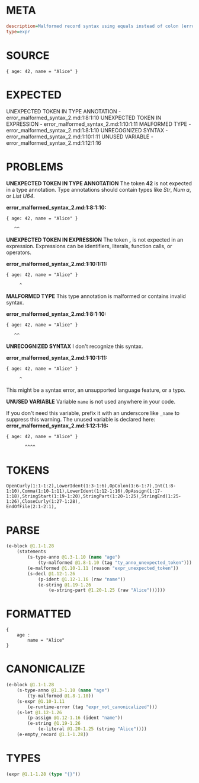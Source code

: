 # META
~~~ini
description=Malformed record syntax using equals instead of colon (error case)
type=expr
~~~
# SOURCE
~~~roc
{ age: 42, name = "Alice" }
~~~
# EXPECTED
UNEXPECTED TOKEN IN TYPE ANNOTATION - error_malformed_syntax_2.md:1:8:1:10
UNEXPECTED TOKEN IN EXPRESSION - error_malformed_syntax_2.md:1:10:1:11
MALFORMED TYPE - error_malformed_syntax_2.md:1:8:1:10
UNRECOGNIZED SYNTAX - error_malformed_syntax_2.md:1:10:1:11
UNUSED VARIABLE - error_malformed_syntax_2.md:1:12:1:16
# PROBLEMS
**UNEXPECTED TOKEN IN TYPE ANNOTATION**
The token **42** is not expected in a type annotation.
Type annotations should contain types like _Str_, _Num a_, or _List U64_.

**error_malformed_syntax_2.md:1:8:1:10:**
```roc
{ age: 42, name = "Alice" }
```
       ^^


**UNEXPECTED TOKEN IN EXPRESSION**
The token **,** is not expected in an expression.
Expressions can be identifiers, literals, function calls, or operators.

**error_malformed_syntax_2.md:1:10:1:11:**
```roc
{ age: 42, name = "Alice" }
```
         ^


**MALFORMED TYPE**
This type annotation is malformed or contains invalid syntax.

**error_malformed_syntax_2.md:1:8:1:10:**
```roc
{ age: 42, name = "Alice" }
```
       ^^


**UNRECOGNIZED SYNTAX**
I don't recognize this syntax.

**error_malformed_syntax_2.md:1:10:1:11:**
```roc
{ age: 42, name = "Alice" }
```
         ^

This might be a syntax error, an unsupported language feature, or a typo.

**UNUSED VARIABLE**
Variable `name` is not used anywhere in your code.

If you don't need this variable, prefix it with an underscore like `_name` to suppress this warning.
The unused variable is declared here:
**error_malformed_syntax_2.md:1:12:1:16:**
```roc
{ age: 42, name = "Alice" }
```
           ^^^^


# TOKENS
~~~zig
OpenCurly(1:1-1:2),LowerIdent(1:3-1:6),OpColon(1:6-1:7),Int(1:8-1:10),Comma(1:10-1:11),LowerIdent(1:12-1:16),OpAssign(1:17-1:18),StringStart(1:19-1:20),StringPart(1:20-1:25),StringEnd(1:25-1:26),CloseCurly(1:27-1:28),
EndOfFile(2:1-2:1),
~~~
# PARSE
~~~clojure
(e-block @1.1-1.28
	(statements
		(s-type-anno @1.3-1.10 (name "age")
			(ty-malformed @1.8-1.10 (tag "ty_anno_unexpected_token")))
		(e-malformed @1.10-1.11 (reason "expr_unexpected_token"))
		(s-decl @1.12-1.26
			(p-ident @1.12-1.16 (raw "name"))
			(e-string @1.19-1.26
				(e-string-part @1.20-1.25 (raw "Alice"))))))
~~~
# FORMATTED
~~~roc
{
	age : 
		name = "Alice"
}
~~~
# CANONICALIZE
~~~clojure
(e-block @1.1-1.28
	(s-type-anno @1.3-1.10 (name "age")
		(ty-malformed @1.8-1.10))
	(s-expr @1.10-1.11
		(e-runtime-error (tag "expr_not_canonicalized")))
	(s-let @1.12-1.26
		(p-assign @1.12-1.16 (ident "name"))
		(e-string @1.19-1.26
			(e-literal @1.20-1.25 (string "Alice"))))
	(e-empty_record @1.1-1.28))
~~~
# TYPES
~~~clojure
(expr @1.1-1.28 (type "{}"))
~~~
